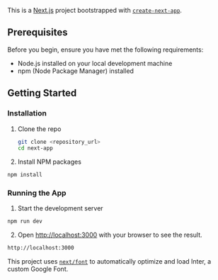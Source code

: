 This is a [Next.js](https://nextjs.org/) project bootstrapped with [`create-next-app`](https://github.com/vercel/next.js/tree/canary/packages/create-next-app).

## Prerequisites
Before you begin, ensure you have met the following requirements:
- Node.js installed on your local development machine
- npm (Node Package Manager) installed

## Getting Started

### Installation
1. Clone the repo
   ```sh
   git clone <repository_url>
   cd next-app
   ```
2. Install NPM packages
```bash
npm install
```
### Running the App
1. Start the development server
```bash
npm run dev
```
2. Open [http://localhost:3000](http://localhost:3000) with your browser to see the result.
```bash
http://localhost:3000
```

This project uses [`next/font`](https://nextjs.org/docs/basic-features/font-optimization) to automatically optimize and load Inter, a custom Google Font.
